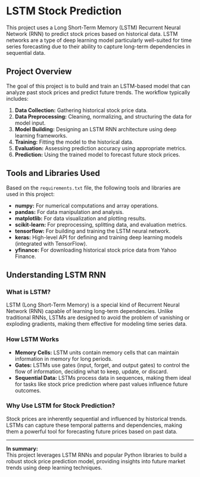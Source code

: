 # LSTM Stock Prediction

This project uses a Long Short-Term Memory (LSTM) Recurrent Neural Network (RNN) to predict stock prices based on historical data. LSTM networks are a type of deep learning model particularly well-suited for time series forecasting due to their ability to capture long-term dependencies in sequential data.

## Project Overview

The goal of this project is to build and train an LSTM-based model that can analyze past stock prices and predict future trends. The workflow typically includes:

1. **Data Collection:** Gathering historical stock price data.
2. **Data Preprocessing:** Cleaning, normalizing, and structuring the data for model input.
3. **Model Building:** Designing an LSTM RNN architecture using deep learning frameworks.
4. **Training:** Fitting the model to the historical data.
5. **Evaluation:** Assessing prediction accuracy using appropriate metrics.
6. **Prediction:** Using the trained model to forecast future stock prices.

## Tools and Libraries Used

Based on the `requirements.txt` file, the following tools and libraries are used in this project:

- **numpy:** For numerical computations and array operations.
- **pandas:** For data manipulation and analysis.
- **matplotlib:** For data visualization and plotting results.
- **scikit-learn:** For preprocessing, splitting data, and evaluation metrics.
- **tensorflow:** For building and training the LSTM neural network.
- **keras:** High-level API for defining and training deep learning models (integrated with TensorFlow).
- **yfinance:** For downloading historical stock price data from Yahoo Finance.

## Understanding LSTM RNN

### What is LSTM?

LSTM (Long Short-Term Memory) is a special kind of Recurrent Neural Network (RNN) capable of learning long-term dependencies. Unlike traditional RNNs, LSTMs are designed to avoid the problem of vanishing or exploding gradients, making them effective for modeling time series data.

### How LSTM Works

- **Memory Cells:** LSTM units contain memory cells that can maintain information in memory for long periods.
- **Gates:** LSTMs use gates (input, forget, and output gates) to control the flow of information, deciding what to keep, update, or discard.
- **Sequential Data:** LSTMs process data in sequences, making them ideal for tasks like stock price prediction where past values influence future outcomes.

### Why Use LSTM for Stock Prediction?

Stock prices are inherently sequential and influenced by historical trends. LSTMs can capture these temporal patterns and dependencies, making them a powerful tool for forecasting future prices based on past data.

---

**In summary:**  
This project leverages LSTM RNNs and popular Python libraries to build a robust stock price prediction model, providing insights into future market trends using deep learning techniques.
